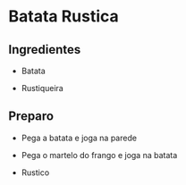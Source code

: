 # Batata Rustica

## Ingredientes

- Batata

- Rustiqueira



## Preparo

- Pega a batata e joga na parede

- Pega o martelo do frango e joga na batata

- Rustico
